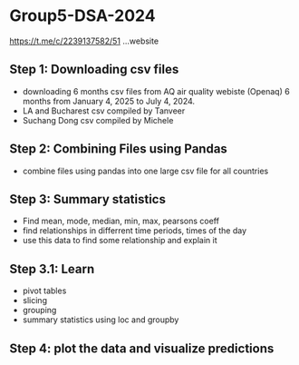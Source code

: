 # Group5-DSA-2024
https://t.me/c/2239137582/51 ...website
## Step 1: Downloading csv files
- downloading 6 months csv files from AQ air quality webiste (Openaq) 6 months from  January 4, 2025 to July 4, 2024.
- LA and Bucharest csv compiled by Tanveer
- Suchang Dong csv compiled by Michele
## Step 2: Combining Files using Pandas
- combine files using pandas into one large csv file for all countries
## Step 3: Summary statistics
- Find mean, mode, median, min, max, pearsons coeff
- find relationships in differrent time periods, times of the day
- use this data to find some relationship and explain it
## Step 3.1: Learn
- pivot tables
- slicing 
- grouping
- summary statistics using loc and groupby
## Step 4: plot the data and visualize predictions
